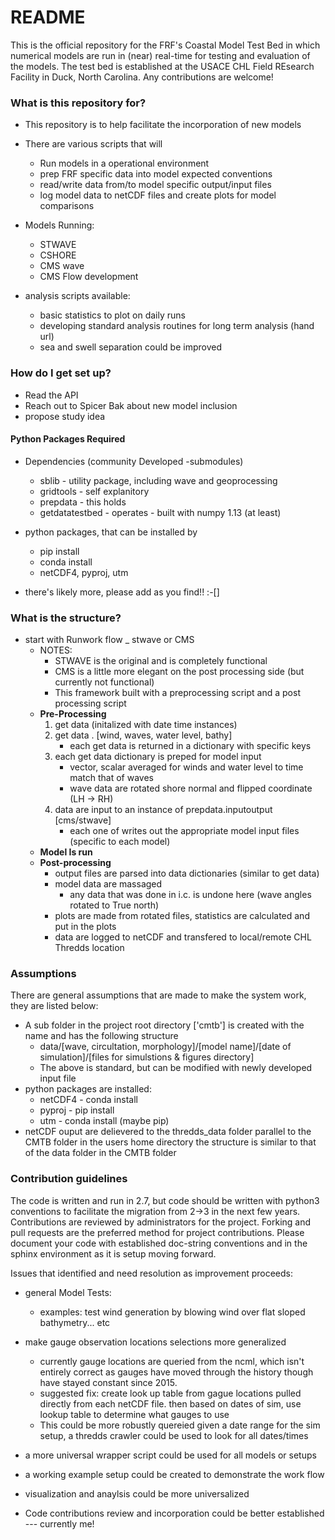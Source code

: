# README #

This is the official repository for the FRF's Coastal Model Test Bed in which numerical models are run in (near) real-time for testing and evaluation of the models.
The test bed is established at the USACE CHL Field REsearch Facility in Duck, North Carolina.  Any contributions are welcome! 

### What is this repository for? ###

* This repository is to help facilitate the incorporation of new models
* There are various scripts that will
    - Run models in a operational environment
    - prep FRF specific data into model expected conventions
    - read/write data from/to model specific output/input files
    - log model data to netCDF files and create plots for model comparisons

* Models Running:
    - STWAVE 
    - CSHORE
    - CMS wave
    - CMS Flow development
* analysis scripts available:
    - basic statistics to plot on daily runs
    - developing standard analysis routines for long term analysis (hand url)
    - sea and swell separation could be improved
    

### How do I get set up? ###

* Read the API
* Reach out to Spicer Bak about new model inclusion 
* propose study idea 

#### Python Packages Required

  * Dependencies (community Developed -submodules)
    - sblib  - utility package, including wave and geoprocessing 
    - gridtools - self explanitory
    - prepdata - this holds 
    - getdatatestbed - operates - built with numpy 1.13 (at least)
  
  * python packages, that can be installed by
    - pip install <package>
    - conda install <package>
    
    * netCDF4, pyproj, utm
  
  - there's likely more, please add as you find!!  :-[]
  
### What is the structure?

* start with Runwork flow _ stwave or CMS
    - NOTES:
        * STWAVE is the original and is completely functional 
        * CMS is a little more elegant on the post processing side (but currently not functional)
        * This framework built with a preprocessing script and a post processing script   
    - __Pre-Processing__
        1. get data (initalized with date time instances)
        2. get data . [wind, waves, water level, bathy]
            * each get data is returned in a dictionary with specific keys
        3. each get data dictionary is preped for model input 
            * vector, scalar averaged for winds and water level to time match that of waves 
            * wave data are rotated shore normal and flipped coordinate (LH -> RH)
        4. data are input to an instance of prepdata.inputoutput  [cms/stwave]
            * each one of writes out the appropriate model input files (specific to each model) 
    - __Model Is run__
    - __Post-processing__
        * output files are parsed into data dictionaries (similar to get data)
        * model data are massaged 
            * any data that was done in i.c. is undone here (wave angles rotated to True north)
        * plots are made from rotated files, statistics are calculated and put in the plots
        * data are logged to netCDF and transfered to local/remote CHL Thredds location
        
### Assumptions 

There are general assumptions that are made to make the system work, they are listed below:
* A sub folder in the project root directory ['cmtb'] is created with the name and has the following structure
    * data/[wave, circultation, morphology]/[model name]/[date of simulation]/[files for simulstions & figures directory] 
    * The above is standard, but can be modified with newly developed input file
* python packages are installed:
    - netCDF4 - conda install
    - pyproj - pip install 
    - utm - conda install (maybe pip)
* netCDF ouput are delievered to the thredds_data folder parallel to the CMTB folder in the users home directory the structure is similar to that of the data folder in the CMTB folder 
    
### Contribution guidelines 

The code is written and run in 2.7, but code should be written with python3 conventions to facilitate the migration from 2->3 in the next few years.
Contributions are reviewed by administrators for the project.  Forking and pull requests are the preferred method for project contributions. 
Please document your code with established doc-string conventions and in the sphinx environment as it is setup moving forward.  

Issues that identified and need resolution as improvement proceeds: 
* general Model Tests:
    - examples: test wind generation by blowing wind over flat sloped bathymetry... etc
* make gauge observation locations selections more generalized
    - currently gauge locations are queried from the ncml, which isn't entirely correct as gauges have moved through the history though have stayed constant since 2015.
    - suggested fix: create look up table from gague locations pulled directly from each netCDF file.  then based on dates of sim, use lookup table to determine what gauges to use
    - This could be more robustly quereied given a date range for the sim setup, a thredds crawler could be used to look for all dates/times 

* a more universal wrapper script could be used for all models or setups 
* a working example setup could be created to demonstrate the work flow 
* visualization and anaylsis could be more universalized
* Code contributions review and incorporation could be better established --- currently me!  

